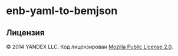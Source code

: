 enb-yaml-to-bemjson
===================

Лицензия
--------

© 2014 YANDEX LLC. Код лицензирован [Mozilla Public License 2.0](LICENSE.txt).
